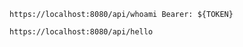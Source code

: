 ```http
https://localhost:8080/api/whoami Bearer: ${TOKEN}
```

```http
https://localhost:8080/api/hello
```
